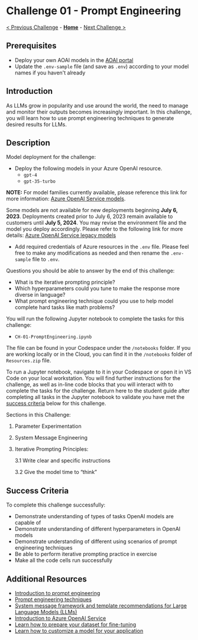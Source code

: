 # Challenge 01 - Prompt Engineering

[< Previous Challenge](./Challenge-00.md) -  **[Home](../README.md)** - [Next Challenge >](./Challenge-02.md)

## Prerequisites

* Deploy your own AOAI models in the [AOAI portal](https://oai.azure.com/portal/)
* Update the `.env-sample` file (and save as `.env`) according to your model names if you haven't already

## Introduction

As LLMs grow in popularity and use around the world, the need to manage and monitor their outputs becomes increasingly important. In this challenge, you will learn how to use prompt engineering techniques to generate desired results for LLMs.

## Description
Model deployment for the challenge:
- Deploy the following models in your Azure OpenAI resource. 
  - `gpt-4`
  - `gpt-35-turbo`

    
**NOTE:** For model families currently available, please reference this link for more information: [Azure OpenAI Service models](https://learn.microsoft.com/en-us/azure/ai-services/openai/concepts/models).

Some models are not available for new deployments beginning **July 6, 2023**. Deployments created prior to July 6, 2023 remain available to customers until **July 5, 2024**. You may revise the environment file and the model you deploy accordingly. Please refer to the following link for more details: [Azure OpenAI Service legacy models](https://learn.microsoft.com/en-us/azure/ai-services/openai/concepts/legacy-models)
- Add required credentials of Azure resources in the ``.env`` file. Please feel free to make any modifications as needed and then rename the `.env-sample` file to `.env`.
  
Questions you should be able to answer by the end of this challenge:
- What is the iterative prompting principle?
- Which hyperparameters could you tune to make the response more diverse in language?
- What prompt engineering technique could you use to help model complete hard tasks like math problems?

You will run the following Jupyter notebook to complete the tasks for this challenge:
- `CH-01-PromptEngineering.ipynb`

The file can be found in your Codespace under the `/notebooks` folder. 
If you are working locally or in the Cloud, you can find it in the `/notebooks` folder of `Resources.zip` file. 

To run a Jupyter notebook, navigate to it in your Codespace or open it in VS Code on your local workstation. You will find further instructions for the challenge, as well as in-line code blocks that you will interact with to complete the tasks for the challenge.  Return here to the student guide after completing all tasks in the Jupyter notebook to validate you have met the [success criteria](#success-criteria) below for this challenge.

Sections in this Challenge:
1. Parameter Experimentation
2. System Message Engineering
3. Iterative Prompting Principles: 

   3.1 Write clear and specific instructions
   
   3.2 Give the model time to “think”

## Success Criteria
To complete this challenge successfully:
- Demonstrate understanding of types of tasks OpenAI models are capable of
- Demonstrate understanding of different hyperparameters in OpenAI models
- Demonstrate understanding of different using scenarios of prompt engineering techniques
- Be able to perform iterative prompting practice in exercise
- Make all the code cells run successfully


## Additional Resources
- [Introduction to prompt engineering](https://learn.microsoft.com/en-us/azure/cognitive-services/openai/concepts/prompt-engineering)
- [Prompt engineering techniques](https://learn.microsoft.com/en-us/azure/cognitive-services/openai/concepts/advanced-prompt-engineering?pivots=programming-language-chat-completions)
- [System message framework and template recommendations for Large Language Models (LLMs)](https://learn.microsoft.com/en-us/azure/cognitive-services/openai/concepts/system-message)
- [Introduction to Azure OpenAI Service](https://learn.microsoft.com/en-us/training/modules/explore-azure-openai/)
- [Learn how to prepare your dataset for fine-tuning](https://learn.microsoft.com/en-us/azure/cognitive-services/openai/how-to/prepare-dataset)
- [Learn how to customize a model for your application](https://learn.microsoft.com/en-us/azure/cognitive-services/openai/how-to/fine-tuning?pivots=programming-language-studio)

